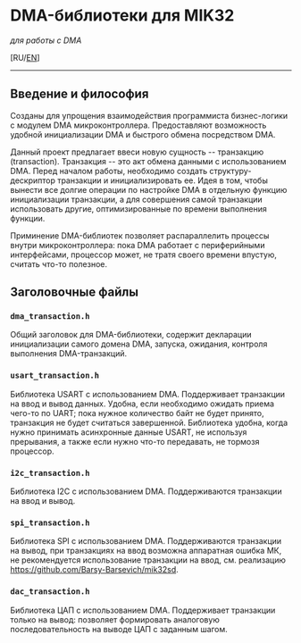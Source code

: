 # DMA-библиотеки для MIK32
*для работы с DMA*

\[RU/[EN](./README_EN.md)]

---

## Введение и философия
Созданы для упрощения взаимодействия программиста бизнес-логики с модулем DMA микроконтроллера. Предоставляют возможность удобной инициализации DMA и быстрого обмена посредством DMA.

Данный проект предлагает ввеси новую сущность -- транзакцию (transaction). Транзакция -- это акт обмена данными с использованием DMA. Перед началом работы, необходимо создать структуру-дескриптор транзакции и инициализировать ее. Идея в том, чтобы вынести все долгие операции по настройке DMA в отдельную функцию инициализации транзакции, а для совершения самой транзакции использовать другие, оптимизированные по времени выполнения функции.

Приминение DMA-библиотек позволяет распараллелить процессы внутри микроконтроллера: пока DMA работает с периферийными интерфейсами, процессор может, не тратя своего времени впустую, считать что-то полезное.

## Заголовочные файлы
### `dma_transaction.h`
Общий заголовок для DMA-библиотеки, содержит декларации инициализации самого домена DMA, запуска, ожидания, контроля выполнения DMA-транзакций.

### `usart_transaction.h`
Библиотека USART с использованием DMA. Поддерживает транзакции на ввод и вывод данных. Удобна, если необходимо ожидать приема чего-то по UART; пока нужное количество байт не будет принято, транзакция не будет считаться завершенной. Библиотека удобна, когда нужно принимать асинхронные данные USART, не используя прерывания, а также если нужно что-то передавать, не тормозя процессор.

### `i2c_transaction.h`
Библиотека I2C с использованием DMA. Поддерживаются транзакции на ввод и вывод.

### `spi_transaction.h`
Библиотека SPI с использованием DMA. Поддерживаются транзакции на вывод, при транзакциях на ввод возможна аппаратная ошибка МК, не рекомендуется использование транзакции на ввод, см. реализацию https://github.com/Barsy-Barsevich/mik32sd.

### `dac_transaction.h`
Библиотека ЦАП с использованием DMA. Поддерживает транзакции только на вывод: позволяет формировать аналоговую последовательность на выводе ЦАП с заданным шагом.

